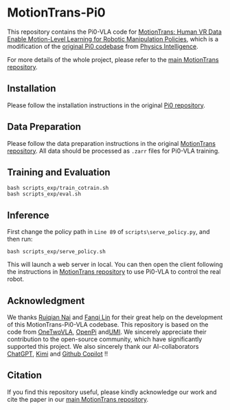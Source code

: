 # MotionTrans-Pi0

This repository contains the Pi0-VLA code for [MotionTrans: Human VR Data Enable Motion-Level Learning for Robotic Manipulation Policies](https://github.com/michaelyuancb/motiontrans), which is a modification of the [original Pi0 codebase](https://github.com/Physical-Intelligence/openpi) from [Physics Intelligence](https://www.physicalintelligence.company/).

For more details of the whole project, please refer to the [main MotionTrans repository](https://github.com/michaelyuancb/motiontrans).

## Installation

Please follow the installation instructions in the original [Pi0 repository](https://github.com/Physical-Intelligence/openpi). 

## Data Preparation

Please follow the data preparation instructions in the original [MotionTrans repository](https://github.com/michaelyuancb/motiontrans). All data should be processed as `.zarr` files for Pi0-VLA training.

## Training and Evaluation

```
bash scripts_exp/train_cotrain.sh
bash scripts_exp/eval.sh
```

## Inference

First change the policy path in `Line 89` of `scripts\serve_policy.py`, and then run:
```
bash scripts_exp/serve_policy.sh
```
This will launch a web server in local. You can then open the client following the instructions in [MotionTrans repository](https://github.com/michaelyuancb/motiontrans) to use Pi0-VLA to control the real robot. 


## Acknowledgment

We thanks [Ruiqian Nai](https://richard-coder-nai.github.io/) and [Fanqi Lin](https://fanqi-lin.github.io/) for their great help on the development of this MotionTrans-Pi0-VLA codebase. This repository is based on the code from [OneTwoVLA](hhttps://github.com/Fanqi-Lin/OneTwoVLA), [OpenPi](https://github.com/Physical-Intelligence/openpi) and[UMI](https://github.com/real-stanford/universal_manipulation_interface). We sincerely appreciate their contribution to the open-source community, which have significantly supported this project. We also sincerely thank our AI-collaborators [ChatGPT](https://openai.com/chatgpt), [Kimi](https://www.kimi.com/) and [Github Copilot](https://github.com/features/copilot) !!

## Citation

If you find this repository useful, please kindly acknowledge our work and cite the paper in our [main MotionTrans repository](https://github.com/michaelyuancb/motiontrans).
